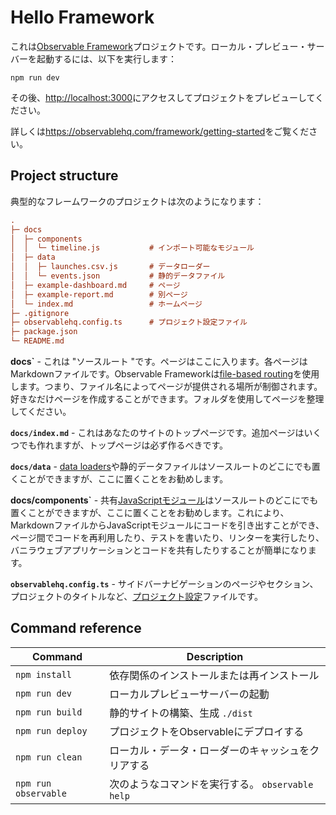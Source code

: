 # Hello Framework

これは[Observable Framework](https://observablehq.com/framework)プロジェクトです。ローカル・プレビュー・サーバーを起動するには、以下を実行します：

```
npm run dev
```

その後、<http://localhost:3000>にアクセスしてプロジェクトをプレビューしてください。

詳しくは<https://observablehq.com/framework/getting-started>をご覧ください。
## Project structure

典型的なフレームワークのプロジェクトは次のようになります：

```ini
.
├─ docs
│  ├─ components
│  │  └─ timeline.js           # インポート可能なモジュール
│  ├─ data
│  │  ├─ launches.csv.js       # データローダー
│  │  └─ events.json           # 静的データファイル
│  ├─ example-dashboard.md     # ページ
│  ├─ example-report.md        # 別ページ
│  └─ index.md                 # ホームページ
├─ .gitignore
├─ observablehq.config.ts      # プロジェクト設定ファイル
├─ package.json
└─ README.md
```

**docs`** - これは "ソースルート "です。ページはここに入ります。各ページはMarkdownファイルです。Observable Frameworkは[file-based routing](https://observablehq.com/framework/routing)を使用します。つまり、ファイル名によってページが提供される場所が制御されます。好きなだけページを作成することができます。フォルダを使用してページを整理してください。

**`docs/index.md`** - これはあなたのサイトのトップページです。追加ページはいくつでも作れますが、トップページは必ず作るべきです。

**`docs/data`** - [data loaders](https://observablehq.com/framework/loaders)や静的データファイルはソースルートのどこにでも置くことができますが、ここに置くことをお勧めします。

**docs/components`** - 共有[JavaScriptモジュール](https://observablehq.com/framework/javascript/imports)はソースルートのどこにでも置くことができますが、ここに置くことをお勧めします。これにより、MarkdownファイルからJavaScriptモジュールにコードを引き出すことができ、ページ間でコードを再利用したり、テストを書いたり、リンターを実行したり、バニラウェブアプリケーションとコードを共有したりすることが簡単になります。

**`observablehq.config.ts`** - サイドバーナビゲーションのページやセクション、プロジェクトのタイトルなど、[プロジェクト設定](https://observablehq.com/framework/config)ファイルです。

## Command reference

| Command           | Description                                              |
| ----------------- | -------------------------------------------------------- |
| `npm install`            | 依存関係のインストールまたは再インストール                        |
| `npm run dev`        | ローカルプレビューサーバーの起動                               |
| `npm run build`      | 静的サイトの構築、生成 `./dist`              |
| `npm run deploy`     | プロジェクトをObservableにデプロイする                        |
| `npm run clean`      | ローカル・データ・ローダーのキャッシュをクリアする                        |
| `npm run observable` | 次のようなコマンドを実行する。 `observable help`                      |
